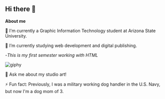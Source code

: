 ## Hi there 👋

<!--
**mmurarikl/mmurarikl** is a ✨ _special_ ✨ repository because its `README.md` (this file) appears on your GitHub profile.-->

**About me**

🔭 I'm currently a Graphic Information Technology student at Arizona State University.

🌱 I’m currently studying web development and digital publishing. 

-*This is my first semester working with HTML*

![giphy](https://github.com/user-attachments/assets/128b781c-e665-4e9e-89d1-5d80b9000350)

💬 Ask me about my studio art!

⚡ Fun fact: Previously, I was a military working dog handler in the U.S. Navy, but now I'm a dog mom of 3. 

